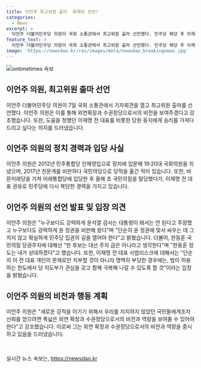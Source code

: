 ```yaml
---
title: 이언주 최고위원 출마  화제의 선언!
categories:
  - News
excerpt: >
  이언주 더불어민주당 의원이 국회 소통관에서 최고위원 출마 선언했다. 민주당 복당 후 이재명 전 대표와 동지들에게 승리를 가져다드리겠다며, 외연확장, 수권정당으로의 비전과 역량을 강조했다. 또한 윤석열 검사는 대통령이 돼서는 안 된다고 주장하고, 윤 정권을 비판하며 민주당 집권의 길을 열고자 했다. 또한 국민의힘 당권주자에 대해 상대할 의향을 표명했으며, 이재명 전 대표 사법리스크에 대한 관심과 격식을 밝혔다.
feature_text: >
  이언주 더불어민주당 의원이 국회 소통관에서 최고위원 출마 선언했다. 민주당 복당 후 이재명 전 대표와 동지들에게 승리를 가져다드리겠다며, 외연확장, 수권정당으로의 비전과 역량을 강조했다. 또한 윤석열 검사는 대통령이 돼서는 안 된다고 주장하고, 윤 정권을 비판하며 민주당 집권의 길을 열고자 했다. 또한 국민의힘 당권주자에 대해 상대할 의향을 표명했으며, 이재명 전 대표 사법리스크에 대한 관심과 격식을 밝혔다.
image: 'https://newsdao.kr/res/images/meta/newsdao_breakingnews.jpg'
---
```


<p><img src="https://newsdao.kr/res/images/meta/newsdao_breakingnews.jpg" alt="ontimetimes 속보" /></p>

<h2 data-ke-size="size26">이언주 의원, 최고위원 출마 선언</h2>

<p data-ke-size="size16">이언주 더불어민주당 의원이 7일 국회 소통관에서 기자회견을 열고 최고위원 출마를 선언했다. 이언주 의원은 이를 통해 외연확장과 수권정당으로서의 비전을 보여주겠다고 강조했습니다. 또한, 도움을 청했던 이재명 전 대표를 비롯한 당원 동지에게 승리를 가져다 드리고 싶다는 의지를 드러냈습니다.</p>

<h2 data-ke-size="size24">이언주 의원의 정치 경력과 입당 사실</h2>

<p data-ke-size="size16">이언주 의원은 2012년 민주통합당 인재영입으로 정치에 입문해 19·20대 국회의원을 지냈으며, 2017년 친문계를 비판하다 국민의당으로 당적을 옮긴 적이 있습니다. 또한, 바른미래당을 거쳐 미래통합당에 입당한 후 올해 초 국민의힘을 탈당했다가, 이재명 전 대표 권유로 민주당에 다시 복당한 경력을 가지고 있습니다.</p>

<h2 data-ke-size="size24">이언주 의원의 선언 발표 및 입장 의견</h2>

<p data-ke-size="size16">이언주 의원은 "누구보다도 강력하게 윤석열 검사는 대통령이 돼서는 안 된다고 주장했고 누구보다도 강력하게 윤 정권을 비판해 왔다"며 "단순히 윤 정권에 맞서 싸우는 데 그치지 않고 확실하게 민주당 집권의 길을 열어야 한다"고 밝혔습니다. 더불어, 한동훈 국민의힘 당권주자에 대해선 "한 후보는 대선 주자 급은 아니라고 생각한다"며 "한동훈 정도는 내가 상대하겠다"고 했습니다. 또한, 이재명 전 대표 사법리스크에 대해서는 "단순히 이 전 대표 개인의 문제로만 치부할 것이 아니라 명백히 부당한 경우에는, 법이 허용하는 한도에서 당 지도부가 관심을 갖고 함께 극복해 나갈 수 있도록 할 것"이라는 입장을 밝혔습니다.</p>

<h2 data-ke-size="size24">이언주 의원의 비전과 행동 계획</h2>

<p data-ke-size="size16">이언주 의원은 "새로운 강적을 이기기 위해서 우리를 지지하지 않았던 국민들에게조차 신뢰를 얻으려면 폭넓은 외연 확장과 수권정당으로서의 비전과 역량을 보여줄 수 있어야 한다"고 강조했습니다. 이로써 그는 외연 확장과 수권정당으로서의 비전과 역량을 중시하고 있음을 드러냈습니다.</p>

<p data-ke-size="size16">&nbsp;</p>
실시간 뉴스 속보는, <a href="https://newsdao.kr" rel="dofollow">https://newsdao.kr</a>


